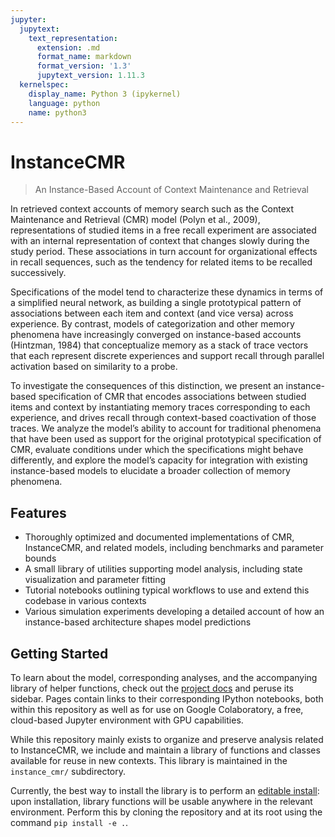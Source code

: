 ```yaml
---
jupyter:
  jupytext:
    text_representation:
      extension: .md
      format_name: markdown
      format_version: '1.3'
      jupytext_version: 1.11.3
  kernelspec:
    display_name: Python 3 (ipykernel)
    language: python
    name: python3
---
```


# InstanceCMR
> An Instance-Based Account of Context Maintenance and Retrieval


In retrieved context accounts of memory search such as the Context
Maintenance and Retrieval (CMR) model (Polyn et al., 2009),
representations of studied items in a free recall experiment are
associated with an internal representation of context that changes
slowly during the study period. These associations in turn account for
organizational effects in recall sequences, such as the tendency for
related items to be recalled successively.

Specifications of the model tend to characterize these dynamics in terms
of a simplified neural network, as building a single prototypical
pattern of associations between each item and context (and vice versa)
across experience. By contrast, models of categorization and other
memory phenomena have increasingly converged on instance-based accounts
(Hintzman, 1984) that conceptualize memory as a stack of trace vectors
that each represent discrete experiences and support recall through
parallel activation based on similarity to a probe.

To investigate the consequences of this distinction, we present an
instance-based specification of CMR that encodes associations between
studied items and context by instantiating memory traces corresponding
to each experience, and drives recall through context-based coactivation
of those traces. We analyze the model&rsquo;s ability to account for
traditional phenomena that have been used as support for the original
prototypical specification of CMR, evaluate conditions under which the
specifications might behave differently, and explore the model&rsquo;s
capacity for integration with existing instance-based models to
elucidate a broader collection of memory phenomena.


## Features


- Thoroughly optimized and documented implementations of CMR, InstanceCMR, and related models, including benchmarks and parameter bounds
- A small library of utilities supporting model analysis, including state visualization and parameter fitting
- Tutorial notebooks outlining typical workflows to use and extend this codebase in various contexts
- Various simulation experiments developing a detailed account of how an instance-based architecture shapes model predictions


## Getting Started


To learn about the model, corresponding analyses, and the accompanying library of helper functions, check out the [project docs](https://vucml.github.io/instance_cmr/) and peruse its sidebar. Pages contain links to their corresponding IPython notebooks, both within this repository as well as for use on Google Colaboratory, a free, cloud-based Jupyter environment with GPU capabilities.

While this repository mainly exists to organize and preserve analysis related to InstanceCMR, we include and maintain a library of functions and classes available for reuse in new contexts. This library is maintained in the `instance_cmr/` subdirectory. 

Currently, the best way to install the library is to perform an [editable install](https://stackoverflow.com/questions/35064426/when-would-the-e-editable-option-be-useful-with-pip-install): upon installation, library functions will be usable anywhere in the relevant environment. Perform this by cloning the repository and at its root using the command `pip install -e .`.
